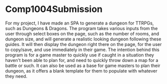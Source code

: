 # Comp1004Submission
For my project, I have made an SPA to generate a dungeon for TTRPGs, such as Dungeons & Dragons.
The program takes various inputs from the user through select boxes on the page, such as the number of rooms, and dungeon size, and will generate a realistic looking dungeon following these guides. It will then display the dungeon right there on the page, for the user to copy/save, and use immediately in their game.
The intention behind this program is for a game master to quickly use if caught in a situation they haven't been able to plan for, and need to quickly throw down a map for a battle or such. It can also be used as a base for game masters to plan their dungeon, as it offers a blank template for them to populate with whatever they need.
